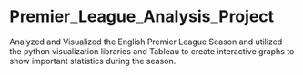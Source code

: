 # Premier_League_Analysis_Project
Analyzed and Visualized the English Premier League Season and utilized the python visualization libraries and Tableau to create interactive graphs to show important statistics during the season.
